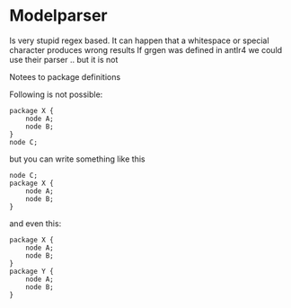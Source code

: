 # Modelparser

Is very stupid regex based.
It can happen that a whitespace or special character produces wrong results
If grgen was defined in antlr4 we could use their parser .. but it is not


Notees to package definitions

Following is not possible:
```
package X {
    node A;
    node B;
}
node C;
```

but you can write something like this
```
node C;
package X {
    node A;
    node B;
}
```

and even this:
```
package X {
    node A;
    node B;
}
package Y {
    node A;
    node B;
}
```

